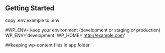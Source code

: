## Getting Started
copy .env.example to .env

#WP_ENV= keep your environment (development or staging or production)
WP_ENV='development'
WP_HOME='http://example.com'

##keeping wp-content files in app folder
